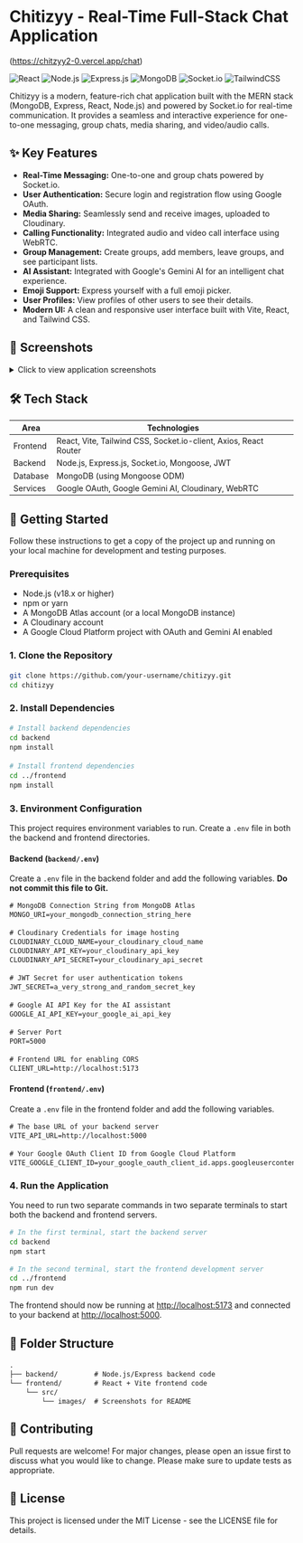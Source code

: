 # Chitizyy - Real-Time Full-Stack Chat Application 
(https://chitzyy2-0.vercel.app/chat)

![React](https://img.shields.io/badge/react-%2320232a.svg?style=for-the-badge&logo=react&logoColor=%2361DAFB)
![Node.js](https://img.shields.io/badge/node.js-6DA55F?style=for-the-badge&logo=node.js&logoColor=white)
![Express.js](https://img.shields.io/badge/express.js-%23404d59.svg?style=for-the-badge&logo=express&logoColor=%2361DAFB)
![MongoDB](https://img.shields.io/badge/MongoDB-%234ea94b.svg?style=for-the-badge&logo=mongodb&logoColor=white)
![Socket.io](https://img.shields.io/badge/Socket.io-black?style=for-the-badge&logo=socket.io&logoColor=white)
![TailwindCSS](https://img.shields.io/badge/tailwindcss-%2338B2AC.svg?style=for-the-badge&logo=tailwind-css&logoColor=white)

Chitizyy is a modern, feature-rich chat application built with the MERN stack (MongoDB, Express, React, Node.js) and powered by Socket.io for real-time communication. It provides a seamless and interactive experience for one-to-one messaging, group chats, media sharing, and video/audio calls.

## ✨ Key Features
- **Real-Time Messaging:** One-to-one and group chats powered by Socket.io.
- **User Authentication:** Secure login and registration flow using Google OAuth.
- **Media Sharing:** Seamlessly send and receive images, uploaded to Cloudinary.
- **Calling Functionality:** Integrated audio and video call interface using WebRTC.
- **Group Management:** Create groups, add members, leave groups, and see participant lists.
- **AI Assistant:** Integrated with Google's Gemini AI for an intelligent chat experience.
- **Emoji Support:** Express yourself with a full emoji picker.
- **User Profiles:** View profiles of other users to see their details.
- **Modern UI:** A clean and responsive user interface built with Vite, React, and Tailwind CSS.

## 📸 Screenshots
<details>
<summary>Click to view application screenshots</summary>

| Login Page | Chat Interface |
|------------|---------------|
| ![Login](frontend/src/images/1.png) | ![Chats](frontend/src/images/2.png) |

| Profile View | Create Group |
|--------------|-------------|
| ![Profile](frontend/src/images/3.png) | ![Create Group](frontend/src/images/4.png) |

| Group Chat | Call Interface |
|------------|---------------|
| ![Group Chat](frontend/src/images/5.png) | ![Call Interface](frontend/src/images/6.png) |

</details>

## 🛠️ Tech Stack
| Area      | Technologies                                                      |
|-----------|-------------------------------------------------------------------|
| Frontend  | React, Vite, Tailwind CSS, Socket.io-client, Axios, React Router  |
| Backend   | Node.js, Express.js, Socket.io, Mongoose, JWT                     |
| Database  | MongoDB (using Mongoose ODM)                                      |
| Services  | Google OAuth, Google Gemini AI, Cloudinary, WebRTC                |

## 🚀 Getting Started
Follow these instructions to get a copy of the project up and running on your local machine for development and testing purposes.

### Prerequisites
- Node.js (v18.x or higher)
- npm or yarn
- A MongoDB Atlas account (or a local MongoDB instance)
- A Cloudinary account
- A Google Cloud Platform project with OAuth and Gemini AI enabled

### 1. Clone the Repository
```bash
git clone https://github.com/your-username/chitizyy.git
cd chitizyy
```

### 2. Install Dependencies
```bash
# Install backend dependencies
cd backend
npm install

# Install frontend dependencies
cd ../frontend
npm install
```

### 3. Environment Configuration
This project requires environment variables to run. Create a `.env` file in both the backend and frontend directories.

#### Backend (`backend/.env`)
Create a `.env` file in the backend folder and add the following variables. **Do not commit this file to Git.**
```env
# MongoDB Connection String from MongoDB Atlas
MONGO_URI=your_mongodb_connection_string_here

# Cloudinary Credentials for image hosting
CLOUDINARY_CLOUD_NAME=your_cloudinary_cloud_name
CLOUDINARY_API_KEY=your_cloudinary_api_key
CLOUDINARY_API_SECRET=your_cloudinary_api_secret

# JWT Secret for user authentication tokens
JWT_SECRET=a_very_strong_and_random_secret_key

# Google AI API Key for the AI assistant
GOOGLE_AI_API_KEY=your_google_ai_api_key

# Server Port
PORT=5000

# Frontend URL for enabling CORS
CLIENT_URL=http://localhost:5173
```

#### Frontend (`frontend/.env`)
Create a `.env` file in the frontend folder and add the following variables.
```env
# The base URL of your backend server
VITE_API_URL=http://localhost:5000

# Your Google OAuth Client ID from Google Cloud Platform
VITE_GOOGLE_CLIENT_ID=your_google_oauth_client_id.apps.googleusercontent.com
```

### 4. Run the Application
You need to run two separate commands in two separate terminals to start both the backend and frontend servers.
```bash
# In the first terminal, start the backend server
cd backend
npm start
```
```bash
# In the second terminal, start the frontend development server
cd ../frontend
npm run dev
```
The frontend should now be running at [http://localhost:5173](http://localhost:5173) and connected to your backend at [http://localhost:5000](http://localhost:5000).

## 📁 Folder Structure
```
.
├── backend/         # Node.js/Express backend code
└── frontend/        # React + Vite frontend code
    └── src/
        └── images/  # Screenshots for README
```

## 🤝 Contributing
Pull requests are welcome! For major changes, please open an issue first to discuss what you would like to change. Please make sure to update tests as appropriate.

## 📄 License
This project is licensed under the MIT License - see the LICENSE file for details.

